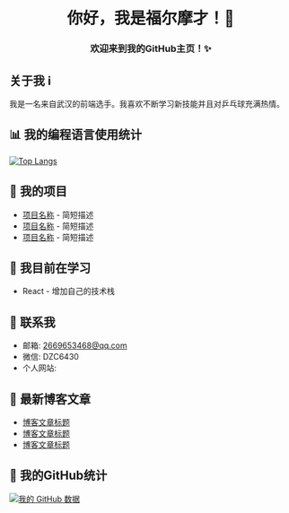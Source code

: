 <!-- 头部欢迎信息 -->
<h1 align="center">你好，我是福尔摩才！👋</h1>
<h3 align="center">欢迎来到我的GitHub主页！✨</h3>

<!-- 个人信息 -->
## 关于我 ℹ️

我是一名来自武汉的前端选手。我喜欢不断学习新技能并且对乒乓球充满热情。

<!-- 语言统计 -->
## 📊 我的编程语言使用统计

[![Top Langs](https://github-readme-stats.vercel.app/api/top-langs/?username=fuermocai&layout=compact&theme=vue-dark)](https://github.com/anuraghazra/github-readme-stats)

<!-- 项目 -->
## 🔭 我的项目

- [项目名称](链接) - 简短描述
- [项目名称](链接) - 简短描述
- [项目名称](链接) - 简短描述

<!-- 学习 -->
## 🌱 我目前在学习

- React - 增加自己的技术栈

<!-- 联系方式 -->
## 💬 联系我

- 邮箱: 2669653468@qq.com
- 微信: DZC6430
- 个人网站: 

<!-- 博客文章 -->
## 📝 最新博客文章

- [博客文章标题](链接)
- [博客文章标题](链接)
- [博客文章标题](链接)

<!-- 统计卡片 -->
## 🚀 我的GitHub统计

[![我的 GitHub 数据](https://github-readme-stats.vercel.app/api?username=fuermocai&show_icons=true&theme=vue-dark)](https://github.com/anuraghazra/github-readme-stats)


